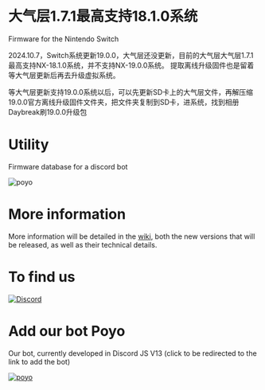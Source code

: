 # 大气层1.7.1最高支持18.1.0系统
Firmware for the Nintendo Switch

2024.10.7，Switch系统更新19.0.0，大气层还没更新，目前的大气层大气层1.7.1最高支持NX-18.1.0系统，并不支持NX-19.0.0系统。
提取离线升级固件也是留着等大气层更新后再去升级虚拟系统。

等大气层更新支持19.0.0系统以后，可以先更新SD卡上的大气层文件，再解压缩19.0.0官方离线升级固件文件夹，把文件夹复制到SD卡，进系统，找到相册Daybreak刷19.0.0升级包

# Utility
Firmware database for a discord bot

![poyo](https://github.com/THZoria/NX_Firmware/assets/50277488/337489f9-b2c8-416a-8355-31820ca2a7a1)

# More information

More information will be detailed in the [wiki](https://github.com/THZoria/NX_Firmware/wiki), both the new versions that will be released, as well as their technical details.

# To find us

[![Discord](https://img.shields.io/discord/643436008452521984.svg?logo=discord&logoColor=white&label=Discord&color=7289DA
)](https://discord.gg/6zRbG3FsJH)

# Add our bot Poyo

Our bot, currently developed in Discord JS V13 (click to be redirected to the link to add the bot)

[![poyo](https://user-images.githubusercontent.com/50277488/156135958-a87fadb8-841e-4eec-bfb8-32340417fa17.png)](https://discord.com/oauth2/authorize?client_id=854048178907512884&scope=bot&code=GhN3fCiOkdvULwgGFbPp134oJo1FW5&guild_id=55540872135914291520applications.commands)
